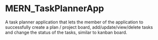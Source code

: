 # MERN_TaskPlannerApp
A task planner application that lets the member of the application to successfully create a plan / project board, add/update/view/delete tasks and change the status of the tasks, similar to kanban board.
